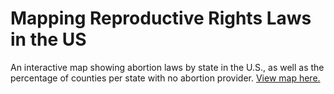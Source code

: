 # Mapping Reproductive Rights Laws in the US
An interactive map showing abortion laws by state in the U.S., as well as the percentage of counties per state with no abortion provider.
[View map here.](http://rpubs.com/danyasherbini/998749)
